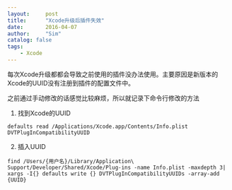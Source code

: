 ```yaml
---
layout:     post
title:      "Xcode升级后插件失效"
date:       2016-04-07
author:     "Sim"
catalog: false
tags:
    - Xcode
---
```


每次Xcode升级都都会导致之前使用的插件没办法使用。主要原因是新版本的Xcode的UUID没有注册到插件的配置文件中。

之前通过手动修改的话感觉比较麻烦，所以就记录下命令行修改的方法

1. 找到Xcode的UUID

`defaults read /Applications/Xcode.app/Contents/Info.plist DVTPlugInCompatibilityUUID`

2. 插入UUID

`find /Users/{用户名}/Library/Application\ Support/Developer/Shared/Xcode/Plug-ins -name Info.plist -maxdepth 3| xargs -I{} defaults write {} DVTPlugInCompatibilityUUIDs -array-add {UUID}`
